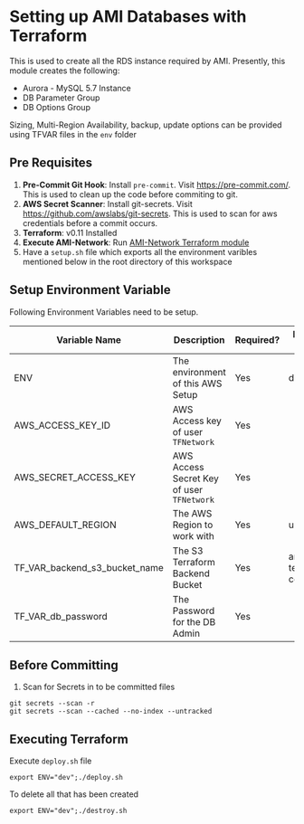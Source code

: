 # Setting up AMI Databases with Terraform

This is used to create all the RDS instance required by AMI. Presently, this module creates the following:

* Aurora - MySQL 5.7 Instance
* DB Parameter Group
* DB Options Group

Sizing, Multi-Region Availability, backup, update options can be provided using TFVAR files in the `env` folder

## Pre Requisites

1. **Pre-Commit Git Hook**: Install `pre-commit`. Visit https://pre-commit.com/. This is used to clean up the code before commiting to git.
2. **AWS Secret Scanner**: Install git-secrets. Visit https://github.com/awslabs/git-secrets. This is used to scan for aws credentials before a commit occurs.
3. **Terraform**: v0.11 Installed
4. **Execute AMI-Network**: Run [AMI-Network Terraform module](https://github.com/galileoinsights-ami/terraform-ami-network)
5. Have a `setup.sh` file which exports all the environment varibles mentioned below in the root directory of this workspace

## Setup Environment Variable

Following Environment Variables need to be setup.

Variable Name | Description | Required? | Example Values
---|---|---|---
ENV | The environment of this AWS Setup | Yes | dev, prod
AWS_ACCESS_KEY_ID | AWS Access key of user `TFNetwork` | Yes |
AWS_SECRET_ACCESS_KEY | AWS Access Secret Key of user `TFNetwork` | Yes |
AWS_DEFAULT_REGION | The AWS Region to work with | Yes | us-east-2
TF_VAR_backend_s3_bucket_name | The S3 Terraform Backend Bucket | Yes | ami-terraform-configs
TF_VAR_db_password | The Password for the DB Admin | Yes |

## Before Committing

1. Scan for Secrets in to be committed files

```
git secrets --scan -r
git secrets --scan --cached --no-index --untracked
```

## Executing Terraform

Execute `deploy.sh` file

```
export ENV="dev";./deploy.sh
```

To delete all that has been created

```
export ENV="dev";./destroy.sh
```